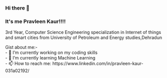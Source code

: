 ### Hi there 👋
### It's me Pravleen Kaur!!!!
3rd Year, Computer Science Engineering specialization in Internet of things and smart cities from University of Petroleum and Energy studies,Dehradun
<!--
**Pravleen/Pravleen** is a ✨ _special_ ✨ repository because its `README.md` (this file) appears on your GitHub profile.
--!>


Gist about me:-</br>

- 🔭 I’m currently working on my coding skills</br>
- 🌱 I’m currently learning Machine Learning</br>
- 📫 How to reach me: https://www.linkedin.com/in/pravleen-kaur-031a02192/ </br>

